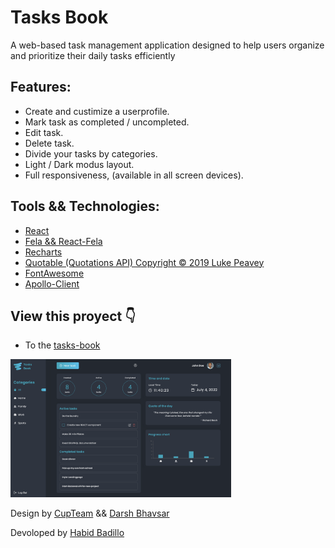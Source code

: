 # Tasks Book
A web-based task management application designed to help users organize and prioritize their daily tasks efficiently

## Features:
- Create and custimize a userprofile.
- Mark task as completed / uncompleted.
- Edit task.
- Delete task.
- Divide your tasks by categories.
- Light / Dark modus layout.
- Full responsiveness, (available in all screen devices).

## Tools && Technologies:
- [React](https://reactjs.org/)
- [Fela && React-Fela](https://fela.js.org/)
- [Recharts](https://recharts.org/en-US/)
- [Quotable (Quotations API) Copyright © 2019 Luke Peavey](https://github.com/lukePeavey/quotable?tab=readme-ov-file)
- [FontAwesome](https://fontawesome.com/)
- [Apollo-Client](https://www.apollographql.com/docs/react/)

## View this proyect 👇
- To the [tasks-book ](https://tasks-book-nine.vercel.app/)

<img src="./src/images/dashboard.png" width="70%"/>

Design by [CupTeam](http://cupteam.com.ua/)
&&
[Darsh Bhavsar](https://www.figma.com/community/file/1075400112363458636)

Devoloped by [Habid Badillo](https://habid-badillo.vercel.app/)
